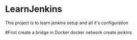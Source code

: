 # LearnJenkins
This project is to learn jenkins setup and all it's configuration

#First create a bridge in Docker
docker network create jenkins